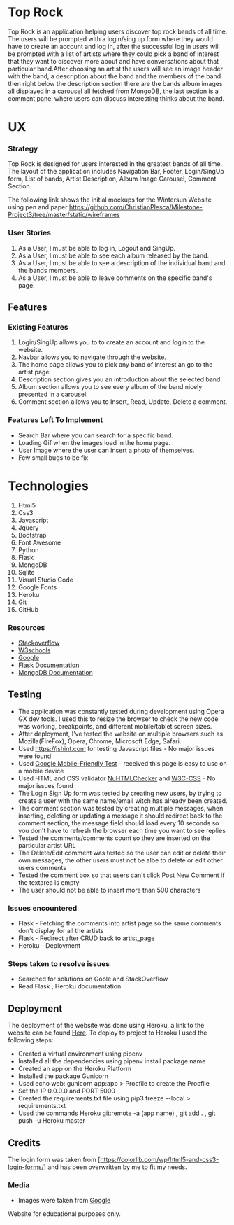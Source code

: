 # Top Rock 

Top Rock is an application helping users discover top rock bands of all time. The users will be prompted with a login/sing up form where they would have to create an account and log in, after the successful log in users will be prompted with a list of artists where they could pick a band of interest that they want to discover more about and have conversations about that particular band.After choosing an artist the users will see an image header with the band, a description about the band and the members of the band then right below the description section there are the bands album images all displayed in a carousel all fetched from MongoDB, the last section is a comment panel where users can discuss interesting thinks about the band.

# UX
### Strategy 
Top Rock is designed for users interested in the greatest bands of all time. The layout of the application includes 
Navigation Bar, Footer, Login/SingUp form, List of bands, Artist Description, Album Image Carousel, Comment Section.

The following link shows the initial mockups for the Wintersun Website using pen and paper https://github.com/ChristianPlesca/Milestone-Project3/tree/master/static/wireframes

### User Stories 
1. As a User, I must be able to log in, Logout and SingUp.
2. As a User, I must be able to see each album released by the band.
3. As a User, I must be able to see a description of the individual band and the bands members.
4. As a User, I must be able to leave comments on the specific band's page.

## Features 
### Existing Features
1. Login/SingUp allows you to to create an account and login to the website.
2. Navbar allows you to navigate through the website. 
3. The home page allows you to pick any band of interest an go to the artist page.
4. Description section gives you an introduction about the selected band.
5. Album section allows you to see every album of the band nicely presented in a carousel.
6. Comment section allows you to Insert, Read, Update, Delete a comment. 


### Features Left To Implement 
* Search Bar where you can search for a specific band. 
* Loading Gif when the images load in the home page.
* User Image where the user can insert a photo of themselves.
* Few small bugs to be fix


# Technologies
1. Html5 
2. Css3 
3. Javascript 
4. Jquery 
5. Bootstrap
6. Font Awesome 
7. Python 
8. Flask 
9. MongoDB
10. Sqlite 
11. Visual Studio Code 
12. Google Fonts 
13. Heroku
14. Git 
15. GitHub 

### Resources
* [Stackoverflow](https://stackoverflow.com/)
* [W3schools](https://www.w3schools.com/)
* [Google](https://www.google.com/)
* [Flask Documentation](https://flask.palletsprojects.com/en/1.1.x/#)
* [MongoDB Documentation](https://docs.mongodb.com/manual/)

## Testing
*  The application was constantly tested during development using Opera GX dev tools. I used this to resize the browser to check the new code was working, breakpoints, and different mobile/tablet screen sizes.
* After deployment, I've tested the website on multiple browsers such as Mozilla(FireFox), Opera, Chrome, Microsoft Edge, Safari.
* Used https://jshint.com for testing Javascript files - No major issues were found
* Used [Google Mobile-Friendly Test](https://search.google.com/test/mobile-friendly?utm_source=support.google.com/webmasters/&utm_medium=referral&utm_campaign=%206352293) - received this page is easy to use on a mobile device
* Used HTML and CSS validator [NuHTMLChecker](https://validator.w3.org/nu/#textarea) and [W3C-CSS](https://jigsaw.w3.org/css-validator/validator) - No major issues found
* The Login Sign Up form was tested by creating new users, by trying to create a user with the same name/email witch has already been created.
* The comment section was tested by creating multiple messages, when inserting, deleting or updating a message it should redirect back to the comment section, the message field should load every 10 seconds so you don't have to refresh the browser each time you want to see replies
* Tested the comments/comments count so they are inserted on the particular artist URL
* The Delete/Edit comment was tested so the user can edit or delete their own messages, the other users must not be albe to delete or edit other users comments
* Tested the comment box so that users can't click Post New Comment if the textarea is empty
* The user should not be able to insert more than 500 characters



### Issues encountered
* Flask - Fetching the comments into artist page so the same comments don't display for all the artists 
* Flask - Redirect after CRUD back to artist_page
* Heroku - Deployment
### Steps taken to resolve issues
* Searched for solutions on Goole and StackOverflow
* Read Flask , Heroku documentation

## Deployment
The deployment of the website was done using Heroku, a link to the website can be found [Here](https://top-rock.herokuapp.com/).
To deploy to project to Heroku I used the following steps:
* Created a virtual environment using pipenv 
* Installed all the dependencies using pipenv install package name
* Created an app on the Heroku Platform
* Installed the package Gunicorn 
* Used echo web: gunicorn app:app > Procfile to create the Procfile
* Set the IP 0.0.0.0 and PORT 5000
* Created the requirements.txt file using pip3 freeze --local > requirements.txt
* Used the commands Heroku git:remote -a (app name) , git add . , git push -u Heroku master

## Credits
The login form was taken from [https://colorlib.com/wp/html5-and-css3-login-forms/] and has been overwritten by me to fit my needs.

### Media 
* Images were taken from [Google](https://www.google.com/)

Website for educational purposes only.